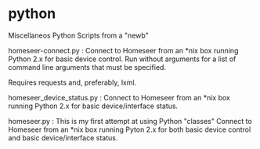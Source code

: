 python
======

Miscellaneos Python Scripts from a "newb"

homeseer-connect.py :
Connect to Homeseer from an *nix box running Python 2.x for basic
device control. Run without arguments for a list of command line
arguments that must be specified.

Requires requests and, preferably, lxml.

homeseer_device_status.py :
Connect to Homeseer from an *nix box running Python 2.x for basic
device/interface status.

homeseer.py :
This is my first attempt at using Python "classes"
Connect to Homeseer from an *nix box running Pyton 2.x for both basic
device control and basic device/interface status.

